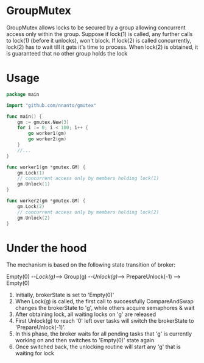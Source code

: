 # GroupMutex

GroupMutex allows locks to be secured by a group allowing concurrent access only within the group.
Suppose if lock(1) is called, any further calls to lock(1) (before it unlocks), won't block.
If lock(2) is called concurrently, lock(2) has to wait till it gets it's time to process.
When lock(2) is obtained, it is guaranteed that no other group holds the lock

# Usage

```go
package main

import "github.com/nnanto/gmutex"

func main() {
	gm := gmutex.New(3)
	for i := 0; i < 100; i++ {
		go worker1(gm)
		go worker2(gm)
	}
	//...
}

func worker1(gm *gmutex.GM) {
	gm.Lock(1)
	// concurrent access only by members holding lock(1)
	gm.Unlock(1)
}

func worker2(gm *gmutex.GM) {
	gm.Lock(2)
	// concurrent access only by members holding lock(2)
	gm.Unlock(2)
}

```

# Under the hood

The mechanism is based on the following state transition of broker:

Empty(0) --_Lock(g)_--> Group(g) --_Unlock(g)_--> PrepareUnlock(-1) --> Empty(0) 

1. Initially, brokerState is set to 'Empty(0)'
1. When Lock(g) is called, the first call to successfully CompareAndSwap changes the brokerState to 'g', while others acquire semaphores & wait
1. After obtaining lock, all waiting locks on 'g' are released
1. First Unlock(g) to reach '0' left over tasks will switch the brokerState to 'PrepareUnlock(-1)'. 
1. In this phase, the broker waits for all pending tasks that 'g' is currently working on and then switches to 'Empty(0)' state again
1. Once switched back, the unlocking routine will start any 'g' that is waiting for lock
